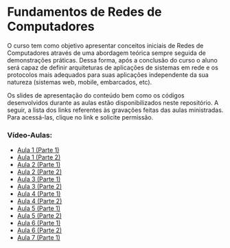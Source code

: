 # Fundamentos de Redes de Computadores
O curso tem como objetivo apresentar conceitos iniciais de Redes de Computadores através de uma abordagem teórica sempre seguida de demonstrações práticas. 
Dessa forma, após a conclusão do curso o aluno será capaz de definir arquiteturas de aplicações de sistemas em rede e os protocolos mais adequados para suas aplicações independente da sua natureza (sistemas web, mobile, embarcados, etc).

Os slides de apresentação do conteúdo bem como os códigos desenvolvidos durante as aulas estão disponibilizados neste repositório. A seguir, a lista dos links referentes às gravações feitas das aulas ministradas. Para acessá-las, clique no link e solicite permissão.

### Vídeo-Aulas:
* [Aula 1 (Parte 1)](https://drive.google.com/file/d/1w1eeQrmR8S9J6YJXT0hLVo0z7EaAXALm/view?usp=sharing)
* [Aula 1 (Parte 2)](https://drive.google.com/file/d/1yrZjSz5ZoTPA-8Gpc0ZDyZqZGdiLWUH2/view?usp=sharing)
* [Aula 2 (Parte 1)](https://drive.google.com/file/d/1Kq_Ndkwp1D6I4xPy4UKKPwuY1aCljz9I/view?usp=sharing)
* [Aula 2 (Parte 2)](https://drive.google.com/file/d/1nAW0bbGbFao9hKYZOv_gVN_LzlQJ9jeV/view?usp=sharing)
* [Aula 3 (Parte 1)](https://drive.google.com/file/d/1OdbOMUUSwY78ETzjjSdchPrYBYuoKFxZ/view?usp=sharing)
* [Aula 3 (Parte 2)](https://drive.google.com/file/d/1OL2UYB8KtoDYxb5_22v1Up05LeYJtEYZ/view?usp=sharing)
* [Aula 4 (Parte 1)](https://drive.google.com/file/d/1xJtAci2rIXU6bL6TGo51zcQZn1LKJ-8A/view?usp=sharing)
* [Aula 4 (Parte 2)](https://drive.google.com/file/d/1PEHwEwR19c-OCyOPxtYGzJi2QI5ZJEut/view?usp=sharing)
* [Aula 5 (Parte 1)](https://drive.google.com/file/d/1Wqaoy1tbVPEFrwzq5FQZauQerZmwmbZv/view?usp=sharing)
* [Aula 5 (Parte 2)](https://drive.google.com/file/d/1ouDo8XmpAaV3A2-GwuVwshKABuTAzY-A/view?usp=sharing)
* [Aula 6 (Parte 1)](https://drive.google.com/file/d/10P0TDX0vnre1oS_BCP-JhwLxzAMnyFqu/view?usp=sharing)
* [Aula 6 (Parte 2)](https://drive.google.com/file/d/19U9ML208T2Uy7dBpFcTgNAh4SfiHbgLw/view?usp=sharing)
* [Aula 7 (Parte 1)](https://drive.google.com/file/d/1qCpMp4aPU3QsnOYU2CncHEtCqXXBXlv_/view?usp=sharing)
